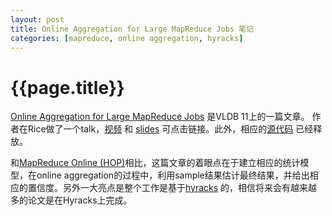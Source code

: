 ```yaml
---
layout: post
title: Online Aggregation for Large MapReduce Jobs 笔记
categories: [mapreduce, online aggregation, hyracks]
---
```

# {{page.title}}
[Online Aggregation for Large MapReduce Jobs](http://hyracks.googlecode.com/files/OnlineAggregationForLargeMapReduceJobs.pdf) 是VLDB 11上的一篇文章。 作者在Rice做了一个talk，[视频](http://vimeo.com/29806431) 和 [slides](http://prezi.com/4u9xyqzhc7qy/online-aggregation-for-large-mapreduce-jobs/) 可点击链接。此外，相应的[源代码](http://code.google.com/p/hyracks-online-aggregation/) 已经释放。

和[MapReduce Online (HOP)](http://www.eecs.berkeley.edu/Pubs/TechRpts/2009/EECS-2009-136.pdf)相比，这篇文章的着眼点在于建立相应的统计模型，在online aggregation的过程中，利用sample结果估计最终结果，并给出相应的置信度。另外一大亮点是整个工作是基于[hyracks](http://code.google.com/p/hyracks) 的，相信将来会有越来越多的论文是在Hyracks上完成。 



